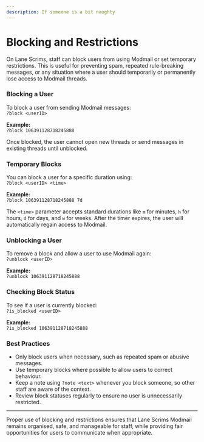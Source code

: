 ```yaml
---
description: If someone is a bit naughty
---
```


# Blocking and Restrictions

On Lane Scrims, staff can block users from using Modmail or set temporary restrictions. This is useful for preventing spam, repeated rule-breaking messages, or any situation where a user should temporarily or permanently lose access to Modmail threads.

### Blocking a User

To block a user from sending Modmail messages:\
`?block <userID>`

**Example:**\
`?block 106391128718245888`

Once blocked, the user cannot open new threads or send messages in existing threads until unblocked.

### Temporary Blocks

You can block a user for a specific duration using:\
`?block <userID> <time>`

**Example:**\
`?block 106391128718245888 7d`

The `<time>` parameter accepts standard durations like `m` for minutes, `h` for hours, `d` for days, and `w` for weeks. After the timer expires, the user will automatically regain access to Modmail.

### Unblocking a User

To remove a block and allow a user to use Modmail again:\
`?unblock <userID>`

**Example:**\
`?unblock 106391128718245888`

### Checking Block Status

To see if a user is currently blocked:\
`?is_blocked <userID>`

**Example:**\
`?is_blocked 106391128718245888`

### Best Practices

* Only block users when necessary, such as repeated spam or abusive messages.
* Use temporary blocks where possible to allow users to correct behaviour.
* Keep a note using `?note <text>` whenever you block someone, so other staff are aware of the context.
* Review block statuses regularly to ensure no user is unnecessarily restricted.

***

Proper use of blocking and restrictions ensures that Lane Scrims Modmail remains organised, safe, and manageable for staff, while providing fair opportunities for users to communicate when appropriate.
